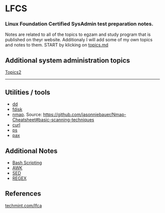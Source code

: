 # LFCS
### Linux Foundation Certified SysAdmin test preparation notes. 
Notes are related to all of the topics to egzam and study program that is published on theyr website. Additionaly I will add some of my own topics and notes to them.
START by klicking on [topics.md](/topics.md)

## Additional system administration topics 
[Topics2](/topics2.md)

---

## Utilities / tools
* [dd](/command_line_utilities/dd.md)
* [fdisk](/command_line_utilities/fdisk.md)
* [nmap](/nmap/nmap.md). Source: https://github.com/jasonniebauer/Nmap-Cheatsheet#basic-scanning-techniques
* [curl](/curl/curl.md)
* [ps](/command_line_utilities/ps.md)
* [pax](/pax/README.md)

## Additional Notes 

* [Bash Scripting](/bash_scripting.md)
* [AWK](/sedawk/awk.md)
* [SED](/sedawk/sed.md)
* [REGEX](/regex/regex.md)



## References
[techmint.com/lfca](https://www.tecmint.com/category/lfca/page/2/)
